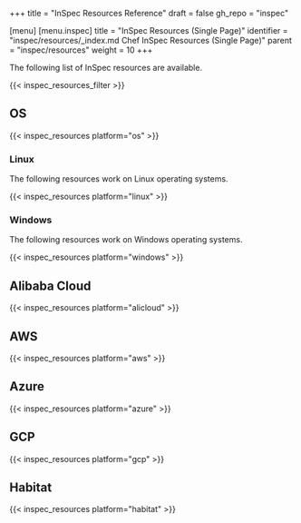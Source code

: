 +++
title = "InSpec Resources Reference"
draft = false
gh_repo = "inspec"

[menu]
  [menu.inspec]
    title = "InSpec Resources (Single Page)"
    identifier = "inspec/resources/_index.md Chef InSpec Resources (Single Page)"
    parent = "inspec/resources"
    weight = 10
+++

The following list of InSpec resources are available.

{{< inspec_resources_filter >}}

## OS

{{< inspec_resources platform="os" >}}

### Linux

The following resources work on Linux operating systems.

{{< inspec_resources platform="linux" >}}

### Windows

The following resources work on Windows operating systems.

{{< inspec_resources platform="windows" >}}

## Alibaba Cloud

{{< inspec_resources platform="alicloud" >}}

## AWS

{{< inspec_resources platform="aws" >}}

## Azure

{{< inspec_resources platform="azure" >}}

## GCP

{{< inspec_resources platform="gcp" >}}

## Habitat

{{< inspec_resources platform="habitat" >}}
